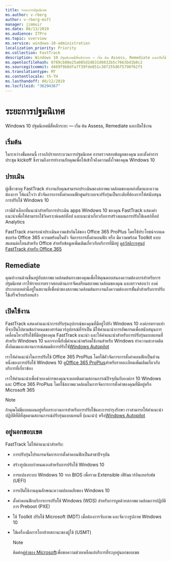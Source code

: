 ```yaml
---
title: ระยะการปฐมนิเทศ
ms.author: v-rberg
author: v-rberg-msft
manager: jimmuir
ms.date: 08/13/2019
ms.audience: ITPro
ms.topic: overview
ms.service: windows-10-administration
localization_priority: Priority
ms.collection: FastTrack
description: Windows 10 ปฐมนิเทศมีสี่หลักระยะ — เริ่ม ต้น Assess, Remediate และเปิดใช้งาน
ms.openlocfilehash: 0789cb80e25a085d2d631d6032b5c7663bd1b8c2
ms.sourcegitcommit: d469f9b0dfa7f39fde051c38f255d6f5790f62f5
ms.translationtype: MT
ms.contentlocale: th-TH
ms.lasthandoff: 08/12/2019
ms.locfileid: "36294367"
---
```

# <a name="onboarding-phases"></a>ระยะการปฐมนิเทศ

Windows 10 ปฐมนิเทศมีสี่หลักระยะ — เริ่ม ต้น Assess, Remediate และเปิดใช้งาน

## <a name="initiate"></a>เริ่มต้น

ในระหว่างขั้นตอนนี้ เราอภิปรายกระบวนการปฐมนิเทศ การตรวจสอบข้อมูลของคุณ และตั้งค่าการประชุม kickoff ซึ่งรวมถึงการทำงานกับคุณเพื่อให้เข้าใจถึงความตั้งใจของคุณ Windows 10

## <a name="assess"></a>ประเมิน

ผู้เชี่ยวชาญ FastTrack ทำงานกับคุณสามารถประเมินของสภาพแวดล้อมของแหล่งที่มาและความต้องการ ให้แน่ใจว่า ตัวจัดการการตั้งค่าคอนฟิกศูนย์ระบบจะปรับรุ่นเป็นระดับที่ต้องการให้สนับสนุนการปรับใช้ Windows 10 

เรามีตัวเลือกที่แนะนำสำหรับการประเมิน apps Windows 10 ของคุณ FastTrack แสดงคำแนะนำเพื่อให้สามารถใช้วิเคราะห์เดสก์ท็อป และแนะนำเกี่ยวกับการสร้างแผนการปรับใช้เดสก์ท็อป Analytics

FastTrack สามารถนำประเมินความเข้ากันได้ของ Office 365 ProPlus โดยใช้ประโยชน์จากแดชบอร์ด Office 365 ความพร้อมในตัว จัดการการตั้งค่าคอนฟิก หรือ มีความพร้อม Toolkit แบบสแตนด์อโลนสำหรับ Office สำหรับข้อมูลเพิ่มเติมเกี่ยวกับบริการที่มีอยู่ ดู[สวัสดิการศูนย์ FastTrack สำหรับ Office 365](O365-fasttrack-benefit-for-office-365.md) 

## <a name="remediate"></a>Remediate

คุณทำงานด้านขึ้นอยู่กับสภาพแวดล้อมต้นทางของคุณเพื่อให้คุณตอบสนองความต้องการสำหรับการปฐมนิเทศ เราให้รายการตรวจสอบด้านการจัดเตรียมสภาพแวดล้อมของคุณ และตรวจสอบว่า องค์ประกอบเหล่านี้อยู่ในสถานที่เพื่อนำของสภาพแวดล้อมต้นทางจนถึงความต้องการขั้นต่ำสำหรับการปรับใช้เสร็จเรียบร้อยแล้ว 

## <a name="enable"></a>เปิดใช้งาน

FastTrack แสดงคำแนะนำการปรับรุ่นอุปกรณ์ของคุณที่มีอยู่ไปยัง Windows 10 องค์กรตราบเท่าที่จะเป็นไปตามข้อกำหนดของฮาร์ดแวร์อุปกรณ์ที่จำเป็น มีให้คำแนะนำการอัพเกรดเพื่อสนับสนุนการเคลื่อนไหวปรับใช้ที่มีอยู่ของคุณ FastTrack แนะนำ และให้คำแนะนำสำหรับการปรับรุ่นแบบแทนที่สำหรับ Windows 10 นอกจากนี้ยังมีคำแนะนำพร้อมใช้งานสำหรับ Windows ทำความสะอาดติดตั้งอิมเมและสถานการณ์สมมติการปรับใช้[Windows Autopilot](EMS-onboarding-phases.md#windows-autopilot) 

เราให้คำแนะนำในการปรับใช้ Office 365 ProPlus โดยใช้ตัวจัดการการตั้งค่าคอนฟิกเป็นส่วนหนึ่งของการปรับใช้ Windows 10 ดู[Office 365 ProPlus](O365-onboarding-and-migration.md#office-365-proplus)สำหรับรายละเอียดเพิ่มเติมเกี่ยวกับบริการที่เกี่ยวข้อง

เราให้คำแนะนำเพื่อช่วยองค์กรของคุณจะคอยติดตามสถานการณ์ปัจจุบันกับองค์กร 10 Windows และ Office 365 ProPlus โดยใช้สภาพแวดล้อมในการจัดการการตั้งค่าของคุณที่มีอยู่หรือ Microsoft 365

> [!NOTE]
> ถ้าคุณไม่มีแบบแผนอยู่หรือกระบวนการสำหรับการปรับใช้และการบำรุงรักษา เราสามารถให้คำแนะนำปฏิบัติที่ดีที่สุดตามสถานการณ์ปรับรุ่นแบบแทนที่ (แนะนำ) หรือ[Windows Autopilot](EMS-onboarding-phases.md#windows-autopilot)

## <a name="out-of-scope"></a>อยู่นอกขอบเขต

FastTrack ไม่ให้คำแนะนำสำหรับ:

- การปรับรุ่นโปรแกรมจัดการการตั้งค่าคอนฟิกเป็นสาขาปัจจุบัน
- สร้างรูปแบบกำหนดเองสำหรับการปรับใช้ Windows 10
- การแปลงระบบ Windows 10 จาก BIOS เพื่อรวม Extensible เฟิร์มแวร์อินเทอร์เฟซ (UEFI)
- การเปิดใช้งานคุณลักษณะความปลอดภัยของ Windows 10 
- ตั้งค่าคอนฟิกบริการการปรับใช้ Windows (WDS) สำหรับการบูตด้วยสภาพแวดล้อมการปฏิบัติการ Preboot (PXE)
- ใช้ Toolkit ปรับใช้ Microsoft (MDT) เมื่อต้องการจับภาพ และจัดวางรูปภาพ Windows 10
- ใช้เครื่องมือการโยกย้ายสถานะของผู้ใช้ (USMT)

  > [!NOTE]
  > ติดต่อ[คู่ค้าของ Microsoft](https://go.microsoft.com/fwlink/?linkid=2080150)เพื่อขอความช่วยเหลือแก่บริการที่ระบุอยู่นอกขอบเขต

 